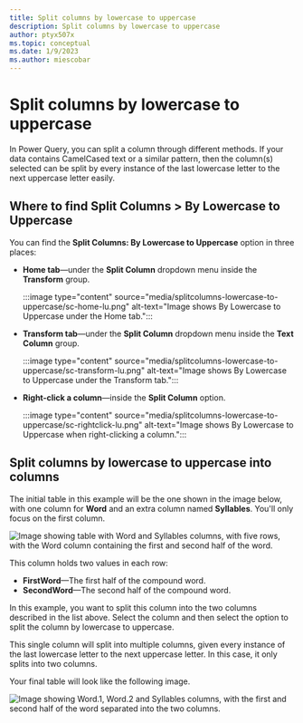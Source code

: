 ```yaml
---
title: Split columns by lowercase to uppercase
description: Split columns by lowercase to uppercase
author: ptyx507x
ms.topic: conceptual
ms.date: 1/9/2023
ms.author: miescobar
---
```


# Split columns by lowercase to uppercase

In Power Query, you can split a column through different methods.
If your data contains CamelCased text or a similar pattern, then the column(s) selected can be split by every instance of the last lowercase letter to the next uppercase letter easily.

## Where to find Split Columns > By Lowercase to Uppercase

You can find the **Split Columns: By Lowercase to Uppercase** option in three places:

* **Home tab**&mdash;under the **Split Column** dropdown menu inside the **Transform** group.

   :::image type="content" source="media/splitcolumns-lowercase-to-uppercase/sc-home-lu.png" alt-text="Image shows By Lowercase to Uppercase under the Home tab.":::

* **Transform tab**&mdash;under the **Split Column** dropdown menu inside the **Text Column** group.

   :::image type="content" source="media/splitcolumns-lowercase-to-uppercase/sc-transform-lu.png" alt-text="Image shows By Lowercase to Uppercase under the Transform tab.":::

* **Right-click a column**&mdash;inside the **Split Column** option.

   :::image type="content" source="media/splitcolumns-lowercase-to-uppercase/sc-rightclick-lu.png" alt-text="Image shows By Lowercase to Uppercase when right-clicking a column.":::

## Split columns by lowercase to uppercase into columns

The initial table in this example will be the one shown in the image below, with one column for **Word** and an extra column named **Syllables**. You'll only focus on the first column.

![Image showing table with Word and Syllables columns, with five rows, with the Word column containing the first and second half of the word.](media/splitcolumns-lowercase-to-uppercase/sc-before-lu.png)

This column holds two values in each row:

* **FirstWord**&mdash;The first half of the compound word.
* **SecondWord**&mdash;The second half of the compound word.

In this example, you want to split this column into the two columns described in the list above. Select the column and then select the option to split the column by lowercase to uppercase.

This single column will split into multiple columns, given every instance of the last lowercase letter to the next uppercase letter. In this case, it only splits into two columns.

Your final table will look like the following image.

![Image showing Word.1, Word.2 and Syllables columns, with the first and second half of the word separated into the two columns.](media/splitcolumns-lowercase-to-uppercase/sc-after-lu.png)
